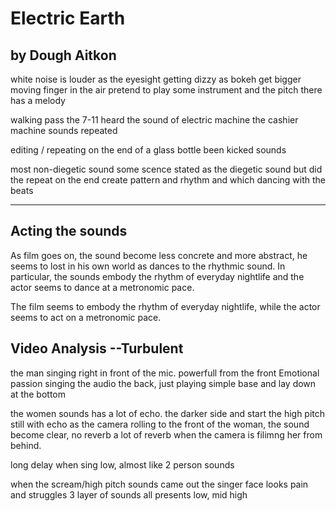 # Electric Earth 
## by Dough Aitkon
white noise is louder as the eyesight getting dizzy as bokeh get bigger
moving finger in the air pretend to play some instrument and the pitch there has a melody

walking pass the 7-11 heard the sound of electric machine the cashier machine sounds repeated

editing / repeating on the end of a glass bottle been kicked sounds

most non-diegetic sound
some scence stated as the diegetic sound but did the repeat on the end create pattern and rhythm and which dancing with the beats
___
## **Acting the sounds**
As film goes on, the sound become less concrete and more abstract, he seems to lost in his own world as dances to the rhythmic sound. In particular, the sounds embody the rhythm of everyday nightlife and the actor seems to dance at a metronomic pace.

The film seems to embody the rhythm of everyday nightlife, while the actor seems to act on a metronomic pace.

## Video Analysis --Turbulent

the man singing right in front of the mic. powerfull from the front
Emotional passion singing
the audio the back, just playing simple base and lay down at the bottom 

the women sounds has a lot of echo. the darker side
and start the high pitch still with echo
as the camera rolling to the front of the woman, the sound become clear, no reverb
a lot of reverb when the camera is filimng her from behind.

long delay when sing low, almost like 2 person sounds

when the scream/high pitch sounds came out the singer face looks pain and struggles
3 layer of sounds all presents low, mid high




